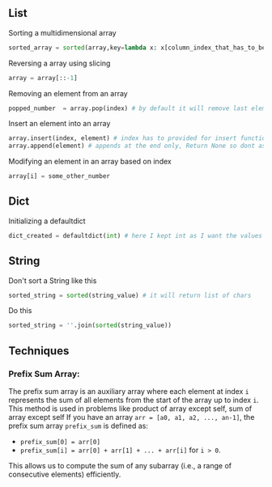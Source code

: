 List
---

Sorting a multidimensional array
```python
sorted_array = sorted(array,key=lambda x: x[column_index_that_has_to_be_sorted])
```
Reversing a array using slicing
```python
array = array[::-1]
```
Removing an element from an array
```python
popped_number  = array.pop(index) # by default it will remove last element
```
Insert an element into an array
```python
array.insert(index, element) # index has to provided for insert function, Return None so dont assign it to anything
array.append(element) # appends at the end only, Return None so dont assign it to anything
```
Modifying an element in an array based on index
```python
array[i] = some_other_number
```

Dict
---

Initializing a defaultdict
```python
dict_created = defaultdict(int) # here I kept int as I want the values of dictionary to be integer 
```

String
---

Don't sort a String like this
```python
sorted_string = sorted(string_value) # it will return list of chars
```
Do this
```python
sorted_string = ''.join(sorted(string_value))
```

Techniques
---

### Prefix Sum Array:
The prefix sum array is an auxiliary array where each element at index `i` represents the sum of all elements from the start of the array up to index `i`.
This method is used in problems like product of array except self, sum of array except self
If you have an array `arr = [a0, a1, a2, ..., an-1]`, the prefix sum array `prefix_sum` is defined as:

- `prefix_sum[0] = arr[0]`
- `prefix_sum[i] = arr[0] + arr[1] + ... + arr[i]` for `i > 0`.

This allows us to compute the sum of any subarray (i.e., a range of consecutive elements) efficiently.
